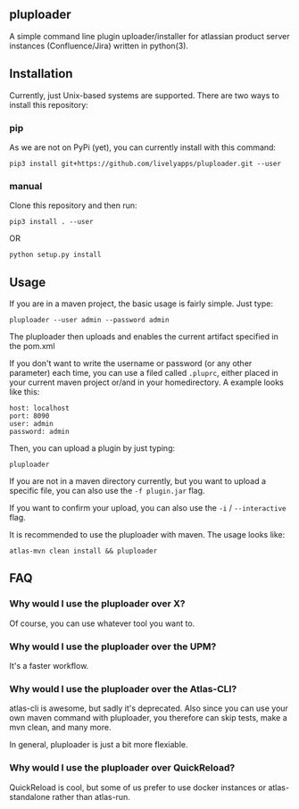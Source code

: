 ## pluploader

A simple command line plugin uploader/installer for atlassian product server 
instances (Confluence/Jira) written in python(3).

## Installation

Currently, just Unix-based systems are supported.
There are two ways to install this repository:

### pip 

As we are not on PyPi (yet), you can currently install with this command:

```
pip3 install git+https://github.com/livelyapps/pluploader.git --user
```

### manual

Clone this repository and then run:

```
pip3 install . --user
```

OR

```
python setup.py install
```

## Usage

If you are in a maven project, the basic usage is fairly simple. Just type:

```
pluploader --user admin --password admin
```

The pluploader then uploads and enables the current artifact specified in the 
pom.xml

If you don't want to write the username or password (or any other parameter)
each time, you can use a filed called `.pluprc`, either placed in your current
maven project or/and in your homedirectory. A example looks like this:

```
host: localhost
port: 8090
user: admin
password: admin
```

Then, you can upload a plugin by just typing:

```
pluploader
```

If you are not in a maven directory currently, but you want to upload a specific
file, you can also use the `-f plugin.jar` flag.

If you want to confirm your upload, you can also use the `-i` / 
`--interactive` flag.

It is recommended to use the pluploader with maven. The usage looks like:

```
atlas-mvn clean install && pluploader
```

## FAQ

### Why would I use the pluploader over X?

Of course, you can use whatever tool you want to. 

### Why would I use the pluploader over the UPM?

It's a faster workflow.

### Why would I use the pluploader over the Atlas-CLI?

atlas-cli is awesome, but sadly it's deprecated. Also since you can use your own
maven command with pluploader, you therefore can skip tests, make a mvn clean,
and many more.

In general, pluploader is just a bit more flexiable.

### Why would I use the pluploader over QuickReload?

QuickReload is cool, but some of us prefer to use docker instances or atlas-standalone
rather than atlas-run.
